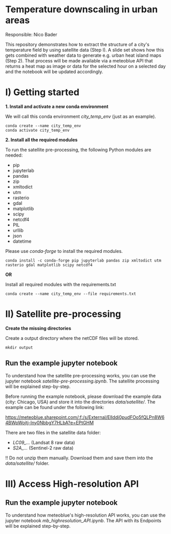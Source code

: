 # Temperature downscaling in urban areas

Responsible: Nico Bader

This repository demonstrates how to extract the structure of a city's temperature field by using satellite data (Step I). A slide set shows how this gets combined with weather data to generate e.g. urban heat island maps (Step 2). That process will be made available via a meteoblue API that returns a heat map as image or data for the selected hour on a selected day and the notebook will be updated accordingly.

# I) Getting started

**1. Install and activate a new conda environment**

We will call this conda environment *city_temp_env* (just as an example).
```
conda create --name city_temp_env
conda activate city_temp_env
```

**2. Install all the required modules**

To run the satellite pre-processing, the following Python modules are needed:

- pip
- jupyterlab
- pandas
- zip
- xmltodict
- utm
- rasterio
- gdal
- matplotlib
- scipy
- netcdf4
- PIL
- urllib
- json
- datetime

Please use *conda-forge* to install the required modules.

```
conda install -c conda-forge pip jupyterlab pandas zip xmltodict utm rasterio gdal matplotlib scipy netcdf4
```

**OR**

Install all required modules with the requirements.txt

```
conda create --name city_temp_env --file requirements.txt
```

# II) Satellite pre-processing

**Create the missing directories**

Create a output directory where the netCDF files will be stored.

```
mkdir output
```

## Run the example jupyter notebook

To understand how the satellite pre-processing works, you can use the jupyter notebook *satellite-pre-processing.ipynb*.
The satellite processing will be explained step-by-step.

Before running the example notebook, please download the example data (city: Chicago, USA) and store it into the directories
*data/satellite/*.
The example can be found under the following link:

https://meteoblue.sharepoint.com/:f:/s/External/ElIddi0pudFOo5fQLPn8W64BWpWojtj-lny0NbbgY7HLbA?e=EPtGHM


There are two files in the satellite data folder:
- *LC09_...* (Landsat 8 raw data)
- *S2A_...* (Sentinel-2 raw data)

!! Do not unzip them manually. Download them and save them into the *data/satellite/* folder.

# III) Access High-resolution API

## Run the example jupyter notebook

To understand how meteoblue's high-resolution API works, you can use the jupyter notebook *mb_highresolution_API.ipynb*.
The API with its Endpoints will be explained step-by-step.

